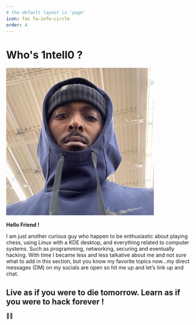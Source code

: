 ```yaml
---
# the default layout is 'page'
icon: fas fa-info-circle
order: 4
---
```

# **Who's 1ntell0 ?**

![image description](/Assets/Pictures/1ntell0.jpg)

**Hello Friend !**

I am just another curious guy who happen to be enthusiastic about playing chess, using Linux with a KDE desktop, and everything related to computer systems. Such as programming, networking, securing and eventually hacking. With time I became less and less talkative about me and not sure what to add in this section, but you know my favorite topics now…my direct messages (DM) on my socials are open so hit me up and let’s link up and chat.

## **Live as if you were to die tomorrow. Learn as if you were to hack forever !**

🏴‍☠️

